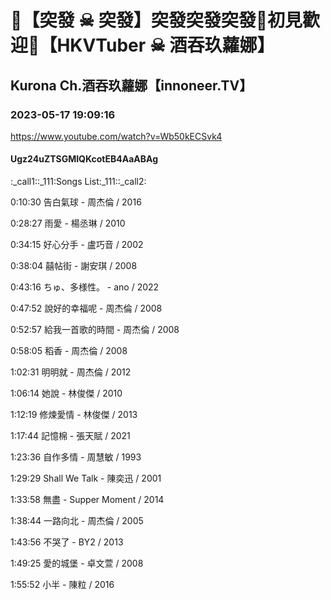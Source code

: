 # 💜【突發 ☠ 突發】突發突發突發🖤初見歡迎💜【HKVTuber ☠ 酒吞玖蘿娜】

## Kurona Ch.酒吞玖蘿娜【innoneer.TV】

### 2023-05-17 19:09:16

https://www.youtube.com/watch?v=Wb50kECSvk4

#### Ugz24uZTSGMIQKcotEB4AaABAg

:_call1::_111:Songs List:_111::_call2:

0:10:30 告白氣球 - 周杰倫 / 2016

0:28:27 雨愛 - 楊丞琳 / 2010

0:34:15 好心分手 - 盧巧音 / 2002

0:38:04 囍帖街 - 謝安琪 / 2008

0:43:16 ちゅ、多様性。 - ano / 2022

0:47:52 說好的幸福呢 - 周杰倫 / 2008

0:52:57 給我一首歌的時間 - 周杰倫 / 2008

0:58:05 稻香 - 周杰倫 / 2008

1:02:31 明明就 - 周杰倫 / 2012

1:06:14 她說 - 林俊傑 / 2010

1:12:19 修煉愛情 - 林俊傑 / 2013

1:17:44 記憶棉 - 張天賦 / 2021

1:23:36 自作多情 - 周慧敏 / 1993

1:29:29 Shall We Talk - 陳奕迅 / 2001

1:33:58 無盡 - Supper Moment / 2014

1:38:44 一路向北 - 周杰倫 / 2005

1:43:56 不哭了 - BY2 / 2013

1:49:25 愛的城堡 - 卓文萱 / 2008

1:55:52 小半 - 陳粒 / 2016

